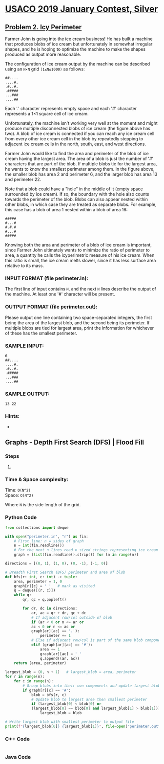 # [USACO 2019 January Contest, Silver](http://www.usaco.org/index.php?page=jan19results)
## [Problem 2. Icy Perimeter](http://www.usaco.org/index.php?page=viewproblem2&cpid=895)

Farmer John is going into the ice cream business! He has built a machine that produces blobs of ice cream but unfortunately in somewhat irregular shapes, and he is hoping to optimize the machine to make the shapes produced as output more reasonable.

The configuration of ice cream output by the machine can be described using an `N×N` grid `(1≤N≤1000)` as follows:

```
##....
....#.
.#..#.
.#####
...###
....##
```

Each '.' character represents empty space and each '#' character represents a 1×1 square cell of ice cream.

Unfortunately, the machine isn't working very well at the moment and might produce multiple disconnected blobs of ice cream (the figure above has two). A blob of ice cream is connected if you can reach any ice cream cell from every other ice cream cell in the blob by repeatedly stepping to adjacent ice cream cells in the north, south, east, and west directions.

Farmer John would like to find the area and perimeter of the blob of ice cream having the largest area. The area of a blob is just the number of '#' characters that are part of the blob. If multiple blobs tie for the largest area, he wants to know the smallest perimeter among them. In the figure above, the smaller blob has area 2 and perimeter 6, and the larger blob has area 13 and perimeter 22.

Note that a blob could have a "hole" in the middle of it (empty space surrounded by ice cream). If so, the boundary with the hole also counts towards the perimeter of the blob. Blobs can also appear nested within other blobs, in which case they are treated as separate blobs. For example, this case has a blob of area 1 nested within a blob of area 16:

```
#####
#...#
#.#.#
#...#
#####
```

Knowing both the area and perimeter of a blob of ice cream is important, since Farmer John ultimately wants to minimize the ratio of perimeter to area, a quantity he calls the icyperimetric measure of his ice cream. When this ratio is small, the ice cream melts slower, since it has less surface area relative to its mass.

### INPUT FORMAT (file perimeter.in):

The first line of input contains `N`, and the next `N` lines describe the output of the machine. At least one '#' character will be present.

### OUTPUT FORMAT (file perimeter.out):

Please output one line containing two space-separated integers, the first being the area of the largest blob, and the second being its perimeter. If multiple blobs are tied for largest area, print the information for whichever of these has the smallest perimeter.

### SAMPLE INPUT:

```
6
##....
....#.
.#..#.
.#####
...###
....##
```

### SAMPLE OUTPUT:

```
13 22
```

### Hints:
- 

## Graphs - Depth First Search (DFS) | Flood Fill

### Steps
1. 

### Time & Space complexity:
Time: `O(N^2)`  
Space: `O(N^2)`  

Where `N` is the side length of the grid.

### Python Code
```python
from collections import deque

with open("perimeter.in", "r") as fin:
	# First line: n = sides of graph
	n = int(fin.readline())
	# For the next n lines read n sized strings representing ice cream blob graph
	graph = [list(fin.readline().strip()) for ln in range(n)]

directions = [(0, 1), (1, 0), (0, -1), (-1, 0)]

# Breadth First Search (BFS) perimeter and area of blob
def bfs(r: int, c: int) -> tuple:
	area, perimeter = 1, 0
	graph[r][c] = ' '	# mark as visited
	q = deque([(r, c)])
	while q:
		qr, qc = q.popleft()

		for dr, dc in directions:
			ar, ac = qr + dr, qc + dc
			# If adjacent row/col outside of blob
			if (ar < 0 or n <= ar or
			ac < 0 or n <= ac or
			graph[ar][ac] == '.'):
				perimeter += 1
			# Else if adjacent row/col is part of the same blob component
			elif (graph[ar][ac] == '#'):
				area += 1
				graph[ar][ac] = ' '
				q.append((ar, ac))
	return (area, perimeter)
	
largest_blob = (0, n + 1)	# largest_blob = area, perimeter
for r in range(n):
	for c in range(n):
		# Group blobs into their own components and update largest blob
		if graph[r][c] == '#':
			blob = bfs(r, c)
			# Update blob to largest area then smallest perimeter
			if (largest_blob[0] < blob[0] or
			(largest_blob[0] == blob[0] and largest_blob[1] > blob[1])):
				largest_blob = blob

# Write largest blob with smallest perimeter to output file
print(f"{largest_blob[0]} {largest_blob[1]}", file=open("perimeter.out", "w"))
```

### C++ Code
```cpp
```

### Java Code
```java
```
